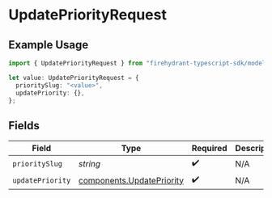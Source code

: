 # UpdatePriorityRequest

## Example Usage

```typescript
import { UpdatePriorityRequest } from "firehydrant-typescript-sdk/models/operations";

let value: UpdatePriorityRequest = {
  prioritySlug: "<value>",
  updatePriority: {},
};
```

## Fields

| Field                                                                  | Type                                                                   | Required                                                               | Description                                                            |
| ---------------------------------------------------------------------- | ---------------------------------------------------------------------- | ---------------------------------------------------------------------- | ---------------------------------------------------------------------- |
| `prioritySlug`                                                         | *string*                                                               | :heavy_check_mark:                                                     | N/A                                                                    |
| `updatePriority`                                                       | [components.UpdatePriority](../../models/components/updatepriority.md) | :heavy_check_mark:                                                     | N/A                                                                    |